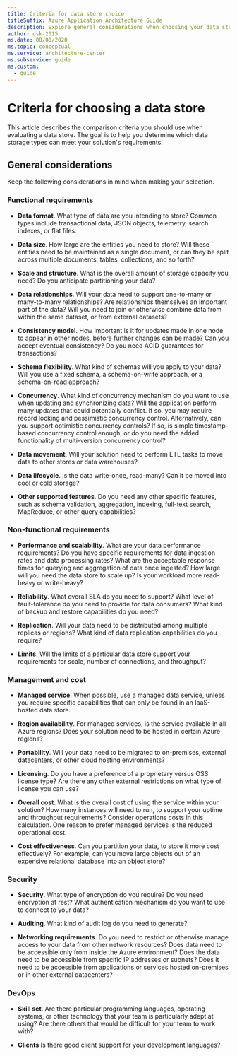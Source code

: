 ```yaml
---
title: Criteria for data store choice
titleSuffix: Azure Application Architecture Guide
description: Explore general considerations when choosing your data store. Examine functional and non-functional requirements, management and cost, security, and DevOps.
author: dsk-2015
ms.date: 08/08/2020
ms.topic: conceptual
ms.service: architecture-center
ms.subservice: guide
ms.custom:
  - guide
---
```


# Criteria for choosing a data store

This article describes the comparison criteria you should use when evaluating a data store. The goal is to help you determine which data storage types can meet your solution's requirements.

## General considerations

Keep the following considerations in mind when making your selection.

### Functional requirements

- **Data format**. What type of data are you intending to store? Common types include transactional data, JSON objects, telemetry, search indexes, or flat files.

- **Data size**. How large are the entities you need to store? Will these entities need to be maintained as a single document, or can they be split across multiple documents, tables, collections, and so forth?

- **Scale and structure**. What is the overall amount of storage capacity you need? Do you anticipate partitioning your data?

- **Data relationships**. Will your data need to support one-to-many or many-to-many relationships? Are relationships themselves an important part of the data? Will you need to join or otherwise combine data from within the same dataset, or from external datasets?

- **Consistency model**. How important is it for updates made in one node to appear in other nodes, before further changes can be made? Can you accept eventual consistency? Do you need ACID guarantees for transactions?

- **Schema flexibility**. What kind of schemas will you apply to your data? Will you use a fixed schema, a schema-on-write approach, or a schema-on-read approach?

- **Concurrency**. What kind of concurrency mechanism do you want to use when updating and synchronizing data? Will the application perform many updates that could potentially conflict. If so, you may require record locking and pessimistic concurrency control. Alternatively, can you support optimistic concurrency controls? If so, is simple timestamp-based concurrency control enough, or do you need the added functionality of multi-version concurrency control?

- **Data movement**. Will your solution need to perform ETL tasks to move data to other stores or data warehouses?

- **Data lifecycle**. Is the data write-once, read-many? Can it be moved into cool or cold storage?

- **Other supported features**. Do you need any other specific features, such as schema validation, aggregation, indexing, full-text search, MapReduce, or other query capabilities?

### Non-functional requirements

- **Performance and scalability**. What are your data performance requirements? Do you have specific requirements for data ingestion rates and data processing rates? What are the acceptable response times for querying and aggregation of data once ingested? How large will you need the data store to scale up? Is your workload more read-heavy or write-heavy?

- **Reliability**. What overall SLA do you need to support? What level of fault-tolerance do you need to provide for data consumers? What kind of backup and restore capabilities do you need?

- **Replication**. Will your data need to be distributed among multiple replicas or regions? What kind of data replication capabilities do you require?

- **Limits**. Will the limits of a particular data store support your requirements for scale, number of connections, and throughput?

### Management and cost

- **Managed service**. When possible, use a managed data service, unless you require specific capabilities that can only be found in an IaaS-hosted data store.

- **Region availability**. For managed services, is the service available in all Azure regions? Does your solution need to be hosted in certain Azure regions?

- **Portability**. Will your data need to be migrated to on-premises, external datacenters, or other cloud hosting environments?

- **Licensing**. Do you have a preference of a proprietary versus OSS license type? Are there any other external restrictions on what type of license you can use?

- **Overall cost**. What is the overall cost of using the service within your solution? How many instances will need to run, to support your uptime and throughput requirements? Consider operations costs in this calculation. One reason to prefer managed services is the reduced operational cost.

- **Cost effectiveness**. Can you partition your data, to store it more cost effectively? For example, can you move large objects out of an expensive relational database into an object store?

### Security

- **Security**. What type of encryption do you require? Do you need encryption at rest? What authentication mechanism do you want to use to connect to your data?

- **Auditing**. What kind of audit log do you need to generate?

- **Networking requirements**. Do you need to restrict or otherwise manage access to your data from other network resources? Does data need to be accessible only from inside the Azure environment? Does the data need to be accessible from specific IP addresses or subnets? Does it need to be accessible from applications or services hosted on-premises or in other external datacenters?

### DevOps

- **Skill set**. Are there particular programming languages, operating systems, or other technology that your team is particularly adept at using? Are there others that would be difficult for your team to work with?

- **Clients** Is there good client support for your development languages?
